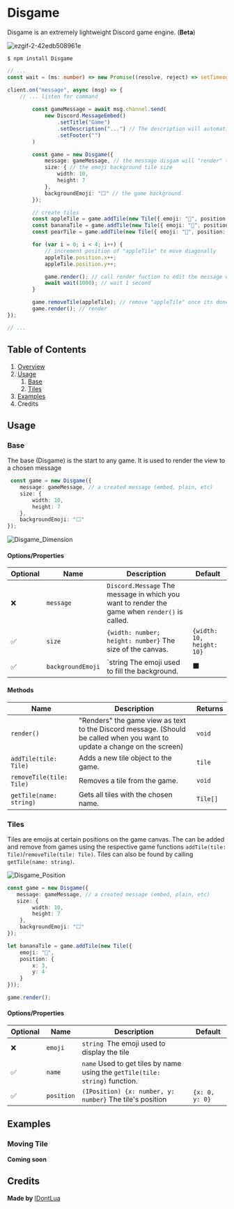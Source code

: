 # Disgame

Disgame is an extremely lightweight Discord game engine. (**Beta**)

![ezgif-2-42edb508961e](https://user-images.githubusercontent.com/44450511/121056411-2aa90180-c78c-11eb-8cf7-93a97aabf3f6.gif)

`$ npm install Disgame`

```typescript
// ...
const wait = (ms: number) => new Promise((resolve, reject) => setTimeout(resolve, ms));

client.on("message", async (msg) => {
    // ... listen for command
    
        const gameMessage = await msg.channel.send(
            new Discord.MessageEmbed()
                .setTitle("Game")
                .setDescription("...") // The description will automatically be overwritten by Disgame to contain the game view
                .setFooter("")
        )

        const game = new Disgame({
            message: gameMessage, // the message disgam will "render" to. (If embed uses description; if message uses content)
            size: { // the emoji background tile size
                width: 10,
                height: 7
            },
            backgroundEmoji: "⬜" // the game background
        });

        // create tiles
        const appleTile = game.addTile(new Tile({ emoji: "🍎", position: { x: 0, y: 0 } }));
        const bananaTile = game.addTile(new Tile({ emoji: "🍌", position: { x: 3, y: 3 } }));
        const pearTile = game.addTile(new Tile({ emoji: "🍐", position: { x: 5, y: 5 } }));

        for (var i = 0; i < 4; i++) {
            // increment position of "appleTile" to move diagonally
            appleTile.position.x++;
            appleTile.position.y++;

            game.render(); // call render fuction to edit the message with the updated scene
            await wait(1000); // wait 1 second
        }

        game.removeTile(appleTile); // remove "appleTile" once its done
        game.render(); // render 
});

// ...
```



## Table of Contents

1. [Overview](#Disgame)
2. [Usage](#Usage)
   1. [Base](#Base)
   2. [Tiles](#Tiles)
3. [Examples]()
4. Credits



## Usage

### Base

The base (Disgame) is the start to any game. It is used to render the view to a chosen message

```typescript
 const game = new Disgame({
    message: gameMessage, // a created message (embed, plain, etc)
    size: { 
        width: 10,
        height: 7
    },
    backgroundEmoji: "⬜"
});
```

![Disgame_Dimension](https://user-images.githubusercontent.com/44450511/121057964-dacb3a00-c78d-11eb-9e05-dba17e300a8c.png)



#### Options/Properties

| Optional | Name              | Description                                                  | Default                   |
| :------- | ----------------- | ------------------------------------------------------------ | ------------------------- |
| ❌        | `message`         | `Discord.Message` The message in which you want to render the game when `render()` is called. |                           |
| ✅        | `size`            | `{width: number; height: number}` The size of the canvas.    | `{width: 10, height: 10}` |
| ✅        | `backgroundEmoji` | `string The emoji used to fill the background.               | ⬛                         |



#### Methods

| Name                     | Description                                                  | Returns  |
| ------------------------ | ------------------------------------------------------------ | -------- |
| `render()`               | "Renders" the game view as text to the Discord message. (Should be called when you want to update a change on the screen) | `void`   |
| `addTile(tile: Tile)`    | Adds a new tile object to the game.                          | `tile`   |
| `removeTile(tile: Tile)` | Removes a tile from the game.                                | `void`   |
| `getTile(name: string)`  | Gets all tiles with the chosen name.                         | `Tile[]` |

### Tiles

Tiles are emojis at certain positions on the game canvas. The can be added and remove from games using the respective game functions `addTile(tile: Tile)`/`removeTile(tile: Tile)`. Tiles can also be found by calling `getTile(name: string)`.

![Disgame_Position](https://user-images.githubusercontent.com/44450511/121060536-c89ecb00-c790-11eb-874e-beed729f1a61.png)

```typescript
const game = new Disgame({
   message: gameMessage, // a created message (embed, plain, etc)
   size: { 
        width: 10,
        height: 7
    },
    backgroundEmoji: "⬜"
});

let bananaTile = game.addTile(new Tile({
    emoji: "🍌",
    position: {
        x: 3,
        y: 4
    }
}));

game.render();
```

#### Options/Properties

| Optional | Name       | Description                                                  | Default        |
| -------- | ---------- | ------------------------------------------------------------ | -------------- |
| ❌        | `emoji`    | `string `The emoji used to display the tile                  |                |
| ✅        | `name`     | `name` Used to get tiles by name using the `getTile(tile: string)` function. |                |
| ✅        | `position` | `(IPosition) {x: number, y: number}` The tile's position     | `{x: 0, y: 0}` |



## Examples

### Moving Tile

**Coming soon**



## Credits

**Made by** [IDontLua](https://IDontLua.github.io)


